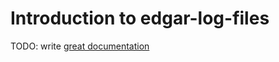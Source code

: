 # Introduction to edgar-log-files

TODO: write [great documentation](http://jacobian.org/writing/what-to-write/)
